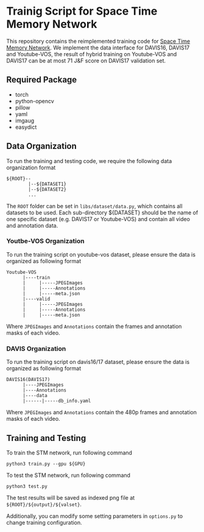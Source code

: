 # Trainig Script for Space Time Memory Network

This repository contains the reimplemented training code for [Space Time Memory Network](http://openaccess.thecvf.com/content_ICCV_2019/html/Oh_Video_Object_Segmentation_Using_Space-Time_Memory_Networks_ICCV_2019_paper.html). We implement the data interface for DAVIS16, DAVIS17 and Youtube-VOS, the result of hybrid training on Youtube-VOS and DAVIS17 can be at most 71 J&F score on DAVIS17 validation set.

## Required Package
- torch
- python-opencv
- pillow
- yaml
- imgaug
- easydict

## Data Organization

To run the training and testing code, we require the following data organization format
```
${ROOT}--
        |--${DATASET1}
        |--${DATASET2}
        ...
```
The `ROOT` folder can be set in `libs/dataset/data.py`, which contains all datasets to be used. Each sub-directory ${DATASET} should be the name of one specific dataset (e.g. DAVIS17 or Youtube-VOS) and contain all video and annotation data.

### Youtbe-VOS Organization
To run the training script on youtube-vos dataset, please ensure the data is organized as following format
```
Youtube-VOS
      |----train
      |     |-----JPEGImages
      |     |-----Annotations
      |     |-----meta.json
      |----valid
      |     |-----JPEGImages
      |     |-----Annotations
      |     |-----meta.json 
```
Where `JPEGImages` and `Annotations` contain the frames and annotation masks of each video.

### DAVIS Organization

To run the training script on davis16/17 dataset, please ensure the data is organized as following format
```
DAVIS16(DAVIS17)
      |----JPEGImages
      |----Annotations
      |----data
      |------|-----db_info.yaml
```
Where `JPEGImages` and `Annotations` contain the 480p frames and annotation masks of each video.

## Training and Testing
To train the STM network, run following command
```python3
python3 train.py --gpu ${GPU}
```
To test the STM network, run following command
```python3
python3 test.py
```
The test results will be saved as indexed png file at `${ROOT}/${output}/${valset}`.

Additionally, you can modify some setting parameters in `options.py` to change training configuration.